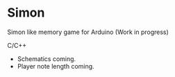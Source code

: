 # Simon
Simon like memory game for Arduino (Work in progress)

C/C++
- Schematics coming.
- Player note length coming.

